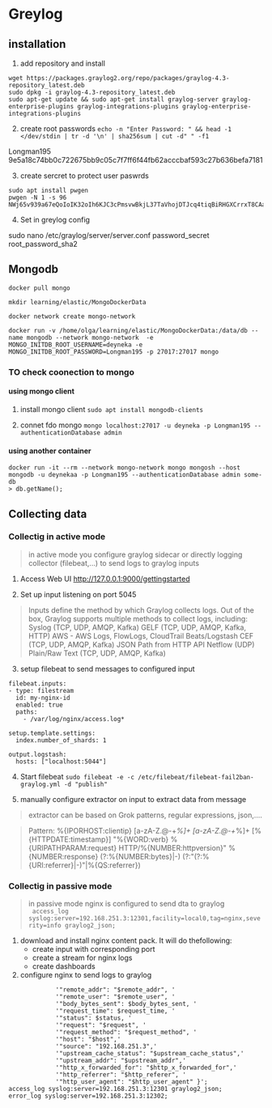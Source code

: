 # Greylog
## installation

1. add  repository and install
```
wget https://packages.graylog2.org/repo/packages/graylog-4.3-repository_latest.deb
sudo dpkg -i graylog-4.3-repository_latest.deb
sudo apt-get update && sudo apt-get install graylog-server graylog-enterprise-plugins graylog-integrations-plugins graylog-enterprise-integrations-plugins
```

2. create root passwords
`echo -n "Enter Password: " && head -1 </dev/stdin | tr -d '\n' | sha256sum | cut -d" " -f1`

Longman195
9e5a18c74bb0c722675bb9c05c7f7ff6f44fb62acccbaf593c27b636befa7181

3. create sercret to protect user paswrds
```
sudo apt install pwgen
pwgen -N 1 -s 96
NWj65v939a67eQoIoIK32oIh6KJC3cPmsvwBkjL37TaVhojDTJcq4tiqBiRHGXCrrxT8CAapUwrimJCqVlQqbPzZgEA2bMQn
```
4. Set in greylog config 

sudo nano /etc/graylog/server/server.conf
password_secret
root_password_sha2


## Mongodb 


```
docker pull mongo

mkdir learning/elastic/MongoDockerData

docker network create mongo-network

docker run -v /home/olga/learning/elastic/MongoDockerData:/data/db --name mongodb --network mongo-network  -e MONGO_INITDB_ROOT_USERNAME=deyneka -e MONGO_INITDB_ROOT_PASSWORD=Longman195 -p 27017:27017 mongo
```

### TO check coonection to mongo

#### using mongo client
1. install mongo client
`sudo apt install mongodb-clients`

2. connet fdo mongo
`mongo localhost:27017 -u deyneka -p Longman195 --authenticationDatabase admin`

#### using another container 
```
docker run -it --rm --network mongo-network mongo mongosh --host mongodb -u deynekaa -p Longman195 --authenticationDatabase admin some-db
> db.getName();

```

## Collecting data

### Collectig in active mode

> in active mode  you configure graylog sidecar or directly logging collector (filebeat,...) to send logs to graylog inputs


1. Access Web UI
http://127.0.0.1:9000/gettingstarted

2. Set up input listening on port 5045

>Inputs define the method by which Graylog collects logs. Out of the box, Graylog supports multiple methods to collect logs, including:
    Syslog (TCP, UDP, AMQP, Kafka)
    GELF (TCP, UDP, AMQP, Kafka, HTTP)
    AWS - AWS Logs, FlowLogs, CloudTrail
    Beats/Logstash
    CEF (TCP, UDP, AMQP, Kafka)
    JSON Path from HTTP API
    Netflow (UDP)
    Plain/Raw Text (TCP, UDP, AMQP, Kafka)
3. setup filebeat to send messages to configured input
```
filebeat.inputs:
- type: filestream
  id: my-nginx-id
  enabled: true
  paths:
    - /var/log/nginx/access.log*

setup.template.settings:
  index.number_of_shards: 1

output.logstash:
  hosts: ["localhost:5044"]
```
4. Start filebeat 
`sudo filebeat -e -c /etc/filebeat/filebeat-fail2ban-graylog.yml -d "publish"`

5. manually configure extractor on input to extract data from message
> extractor can be based on Grok patterns, regular expressions, json,....

> Pattern: %{IPORHOST:clientip} [a-zA-Z\.\@\-\+_%]+ [a-zA-Z\.\@\-\+_%]+ \[%{HTTPDATE:timestamp}\] "%{WORD:verb} %{URIPATHPARAM:request} HTTP/%{NUMBER:httpversion}" %{NUMBER:response} (?:%{NUMBER:bytes}|-) (?:"(?:%{URI:referrer}|-)"|%{QS:referrer}) 

### Collectig in passive mode

> in passive mode nginx is configured to send dta to graylog  
` access_log syslog:server=192.168.251.3:12301,facility=local0,tag=nginx,severity=info graylog2_json;`
1.  download and install nginx content pack. It will do thefollowing:
    - create input with corresponding port
    - create a stream for nginx logs 
    - create dashboards
2. configure nginx to send logs to graylog
```
             '"remote_addr": "$remote_addr", '
             '"remote_user": "$remote_user", '
             '"body_bytes_sent": $body_bytes_sent, '
             '"request_time": $request_time, '
             '"status": $status, '
             '"request": "$request", '
             '"request_method": "$request_method", '
             '"host": "$host",'
             '"source": "192.168.251.3",'
             '"upstream_cache_status": "$upstream_cache_status",'
             '"upstream_addr": "$upstream_addr",'
             '"http_x_forwarded_for": "$http_x_forwarded_for",'
             '"http_referrer": "$http_referer", '
             '"http_user_agent": "$http_user_agent" }';
access_log syslog:server=192.168.251.3:12301 graylog2_json;
error_log syslog:server=192.168.251.3:12302;
```
